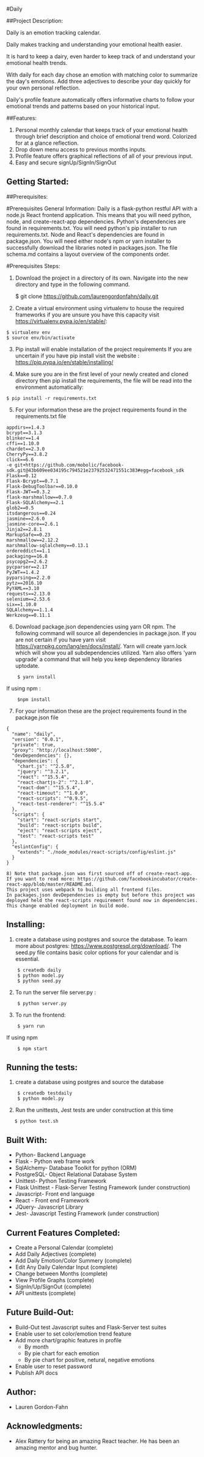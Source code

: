 #Daily

##Project Description:

Daily is an emotion tracking calendar. 

Daily makes tracking and understanding your emotional health easier.

It is hard to keep a dairy, even harder to keep track of and understand your emotional health trends.

With daily for each day chose an emotion with matching color to summarize the day's emotions. Add three adjectives to describe your day quickly for your own personal reflection. 

Daily's profile feature automatically offers informative charts to follow your emotional trends and patterns based on your historical input. 

##Features:
1) Personal monthly calendar that keeps track of your emotional health through brief description and choice of emotional trend word. Colorized for at a glance reflection.
2) Drop down menu access to previous months inputs.
3) Profile feature offers graphical reflections of all of your previous input.
4) Easy and secure signUp/SignIn/SignOut

## Getting Started:

##Prerequisites:

#Prerequisites General Information:
Daily is a flask-python restful API with a node.js React frontend application.
This means that you will need python, node, and create-react-app dependencies. 
Python's dependencies are found in requirements.txt. You will need python's pip installer to run requirements.txt. Node and React's dependencies are found in package.json. You will need either node's npm or yarn installer to successfully download the libraries noted in packages.json.
The file schema.md contains a layout overview of the components order.

#Prerequisites Steps:
1) Download the project in a directory of its own. Navigate into the new directory and type in the following command.  

    $ git clone https://github.com/laurengordonfahn/daily.git

2) Create a virtual environment using virtualenv to house the required frameworks if you are unsure you have this capacity visit https://virtualenv.pypa.io/en/stable/: 

```
$ virtualenv env
$ source env/bin/activate
```

3) Pip install will enable installation of the project requirements
If you are uncertain if you have pip install visit the website : https://pip.pypa.io/en/stable/installing/

4) Make sure you are in the first level of your newly created and cloned directory then pip install the requirements, the file will be read into the environment automatically:

```
$ pip install -r requirements.txt
```

5) For your information these are the project requirements found in the requirements.txt file

```
appdirs==1.4.3
bcrypt==3.1.3
blinker==1.4
cffi==1.10.0
chardet==2.3.0
CherryPy==3.8.2
click==6.6
-e git+https://github.com/mobolic/facebook-sdk.git@43b609ee034195c794521e23792532471551c383#egg=facebook_sdk
Flask==0.12
Flask-Bcrypt==0.7.1
Flask-DebugToolbar==0.10.0
Flask-JWT==0.3.2
flask-marshmallow==0.7.0
Flask-SQLAlchemy==2.1
glob2==0.5
itsdangerous==0.24
jasmine==2.6.0
jasmine-core==2.6.1
Jinja2==2.8.1
MarkupSafe==0.23
marshmallow==2.12.2
marshmallow-sqlalchemy==0.13.1
ordereddict==1.1
packaging==16.8
psycopg2==2.6.2
pycparser==2.17
PyJWT==1.4.2
pyparsing==2.2.0
pytz==2016.10
PyYAML==3.10
requests==2.13.0
selenium==2.53.6
six==1.10.0
SQLAlchemy==1.1.4
Werkzeug==0.11.1
```
6) Download package.json dependencies using yarn OR npm. The following command will source all dependencies in package.json. If you are not certain if you have yarn visit https://yarnpkg.com/lang/en/docs/install/.  Yarn will create yarn.lock which will show you all subdependencies utilized. Yarn also offers 'yarn upgrade' a command that will help you keep dependency libraries uptodate. 
```
    $ yarn install
```
If using npm :
```
    $npm install
```
7) For your information these are the project requirements found in the package.json file
```
{
  "name": "daily",
  "version": "0.0.1",
  "private": true,
  "proxy": "http://localhost:5000",
  "devDependencies": {},
  "dependencies": {
    "chart.js": "^2.5.0",
    "jquery": "^3.2.1",
    "react": "^15.5.4",
    "react-chartjs-2": "^2.1.0",
    "react-dom": "^15.5.4",
    "react-timeout": "^1.0.0",
    "react-scripts": "^0.9.5",
    "react-test-renderer": "^15.5.4"
  },
  "scripts": {
    "start": "react-scripts start",
    "build": "react-scripts build",
    "eject": "react-scripts eject",
    "test": "react-scripts test"
  },
  "eslintConfig": {
    "extends": "./node_modules/react-scripts/config/eslint.js"
  }
}

8) Note that package.json was first sourced off of create-react-app. If you want to read more: https://github.com/facebookincubator/create-react-app/blob/master/README.md.
This project uses webpack to building all frontend files.
In packages.json devDependencies is empty but before this project was deployed held the react-scripts requirement found now in dependencies. This change enabled deployment in build mode. 

```
## Installing:
1) create a database using postgres and source the database. To learn more about postgres: https://www.postgresql.org/download/. The seed.py file contains basic color options for your calendar and is essential. 
``` 
    $ createdb daily
    $ python model.py
    $ python seed.py
```

2) To run the server file server.py :
``` 
    $ python server.py
```
3) To run the frontend:
```
    $ yarn run 
```
If using npm
```
    $ npm start
``` 
## Running the tests:
1) create a database using postgres and source the database
```
    $ createdb testdaily
    $ python model.py
```
2) Run the unittests, Jest tests are under construction at this time
```
   $ python test.sh
```

## Built With:
* Python- Backend Language
* Flask - Python web frame work
* SqlAlchemy- Database Toolkit for python (ORM)
* PostgreSQL- Object Relational Database System
* Unittest- Python Testing Framework
* Flask Unittest - Flask-Server Testing Framework (under construction) 
* Javascript- Front end language
* React - Front end Framework
* JQuery- Javascript Library
* Jest- Javascript Testing Framework (under construction)

## Current Features Completed:
* Create a Personal Calendar (complete)
* Add Daily Adjectives (complete)
* Add Daily Emotion/Color Summery (complete)
* Edit Any Daily Calendar Input (complete)
* Change between Months (complete)
* View Profile Graphs (complete)
* SignIn/Up/SignOut (complete)
* API unittests (complete)

## Future Build-Out:
* Build-Out test Javascript suites and Flask-Server test suites
* Enable user to set color/emotion trend feature
* Add more chart/graphic features in profile
    * By month
    * By pie chart for each emotion
    * By pie chart for positive, netural, negative emotions
* Enable user to reset password
* Publish API docs

## Author:
* Lauren Gordon-Fahn

## Acknowledgments:
* Alex Rattery for being an amazing React teacher. He has been an amazing mentor and bug hunter.
